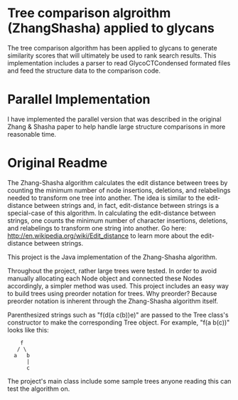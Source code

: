 Tree comparison algroithm (ZhangShasha) applied to glycans
===========
The tree comparison algorithm has been applied to glycans to generate similarity scores that will ultimately be used to rank search 
results. This implementation includes a parser to read GlycoCTCondensed formated files and feed the structure data to the comparison 
code. 

Parallel Implementation
===============
I have implemented the parallel version that was described in the original Zhang & Shasha paper to help handle large structure 
comparisons in more reasonable time. 


Original Readme
========
The Zhang-Shasha algorithm calculates the edit distance between trees by counting the minimum number of node insertions,
deletions, and relabelings needed to transform one tree into another. The idea is similar to the edit-distance between strings and, 
in fact, edit-distance between strings is a special-case of this algorithm. In calculating the edit-distance between strings, 
one counts the minimum number of character insertions, deletions, and relabelings to transform one string into another. 
Go here: http://en.wikipedia.org/wiki/Edit_distance to learn more about the edit-distance between strings.

This project is the Java implementation of the Zhang-Shasha algorithm. 

Throughout the project, rather large trees were tested. In order to avoid manually allocating each Node object and connected these
Nodes accordingly, a simpler method was used. This project includes an easy way to build trees using preorder notation for trees.
Why preorder? Because preorder notation is inherent through the Zhang-Shasha algorithm itself.

Parenthesized strings such as "f(d(a c(b))e)" are passed to the Tree class's constructor to make the corresponding Tree object. For example,
"f(a b(c))" looks like this:

        f
       / \
      a   b
          |
          c


The project's main class include some sample trees anyone reading this can test the algorithm on. 
